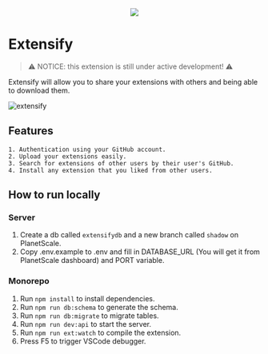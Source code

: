 <div align="center">
  <a href="https://marketplace.visualstudio.com/items?itemName=xavimon.extensify">
    <img src="https://media.giphy.com/media/fvDGJdOJ1W6ym9do8U/giphy.gif" />
  </a>
</div>

# Extensify

> ⚠️ NOTICE: this extension is still under active development! ⚠️

Extensify will allow you to share your extensions with others and being able to download them.

![extensify](https://user-images.githubusercontent.com/68721455/188761406-08fc5a05-eb13-4119-82d9-1935e1428e67.png)

## Features

```
1. Authentication using your GitHub account.
2. Upload your extensions easily.
3. Search for extensions of other users by their user's GitHub.
4. Install any extension that you liked from other users.
```

## How to run locally

### Server

1. Create a db called `extensifydb` and a new branch called `shadow` on PlanetScale.
2. Copy .env.example to .env and fill in DATABASE_URL (You will get it from PlanetScale dashboard) and PORT variable.

### Monorepo

1. Run `npm install` to install dependencies.
2. Run `npm run db:schema` to generate the schema.
3. Run `npm run db:migrate` to migrate tables.
4. Run `npm run dev:api` to start the server.
4. Run `npm run ext:watch` to compile the extension.
4. Press F5 to trigger VSCode debugger.